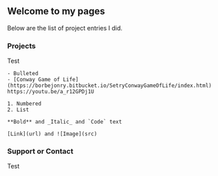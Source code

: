 ## Welcome to my pages

Below are the list of project entries I did.

### Projects

Test

```Projects
- Bulleted
- [Conway Game of Life](https://borbejonry.bitbucket.io/SetryConwayGameOfLife/index.html)
https://youtu.be/a_r12GPDj1U

1. Numbered
2. List

**Bold** and _Italic_ and `Code` text

[Link](url) and ![Image](src)
```

### Support or Contact

Test
